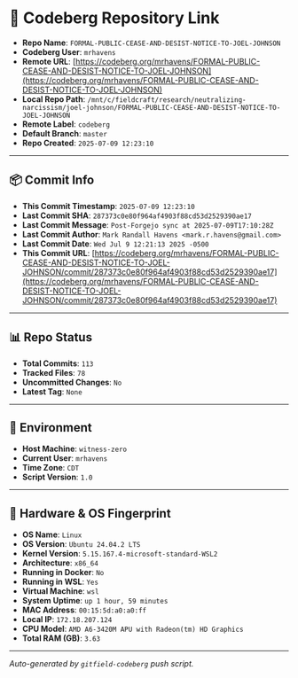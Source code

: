 # 🔗 Codeberg Repository Link

- **Repo Name**: `FORMAL-PUBLIC-CEASE-AND-DESIST-NOTICE-TO-JOEL-JOHNSON`
- **Codeberg User**: `mrhavens`
- **Remote URL**: [https://codeberg.org/mrhavens/FORMAL-PUBLIC-CEASE-AND-DESIST-NOTICE-TO-JOEL-JOHNSON](https://codeberg.org/mrhavens/FORMAL-PUBLIC-CEASE-AND-DESIST-NOTICE-TO-JOEL-JOHNSON)
- **Local Repo Path**: `/mnt/c/fieldcraft/research/neutralizing-narcissism/joel-johnson/FORMAL-PUBLIC-CEASE-AND-DESIST-NOTICE-TO-JOEL-JOHNSON`
- **Remote Label**: `codeberg`
- **Default Branch**: `master`
- **Repo Created**: `2025-07-09 12:23:10`

---

## 📦 Commit Info

- **This Commit Timestamp**: `2025-07-09 12:23:10`
- **Last Commit SHA**: `287373c0e80f964af4903f88cd53d2529390ae17`
- **Last Commit Message**: `Post-Forgejo sync at 2025-07-09T17:10:28Z`
- **Last Commit Author**: `Mark Randall Havens <mark.r.havens@gmail.com>`
- **Last Commit Date**: `Wed Jul 9 12:21:13 2025 -0500`
- **This Commit URL**: [https://codeberg.org/mrhavens/FORMAL-PUBLIC-CEASE-AND-DESIST-NOTICE-TO-JOEL-JOHNSON/commit/287373c0e80f964af4903f88cd53d2529390ae17](https://codeberg.org/mrhavens/FORMAL-PUBLIC-CEASE-AND-DESIST-NOTICE-TO-JOEL-JOHNSON/commit/287373c0e80f964af4903f88cd53d2529390ae17)

---

## 📊 Repo Status

- **Total Commits**: `113`
- **Tracked Files**: `78`
- **Uncommitted Changes**: `No`
- **Latest Tag**: `None`

---

## 🧭 Environment

- **Host Machine**: `witness-zero`
- **Current User**: `mrhavens`
- **Time Zone**: `CDT`
- **Script Version**: `1.0`

---

## 🧬 Hardware & OS Fingerprint

- **OS Name**: `Linux`
- **OS Version**: `Ubuntu 24.04.2 LTS`
- **Kernel Version**: `5.15.167.4-microsoft-standard-WSL2`
- **Architecture**: `x86_64`
- **Running in Docker**: `No`
- **Running in WSL**: `Yes`
- **Virtual Machine**: `wsl`
- **System Uptime**: `up 1 hour, 59 minutes`
- **MAC Address**: `00:15:5d:a0:a0:ff`
- **Local IP**: `172.18.207.124`
- **CPU Model**: `AMD A6-3420M APU with Radeon(tm) HD Graphics`
- **Total RAM (GB)**: `3.63`

---

_Auto-generated by `gitfield-codeberg` push script._
